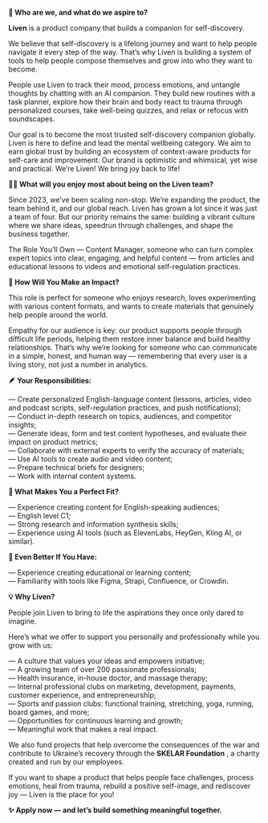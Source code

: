 **🌟 Who are we, and what do we aspire to?**

**Liven** is a product company that builds a companion for self-discovery.

We believe that self-discovery is a lifelong journey and want to help people
navigate it every step of the way. That’s why Liven is building a system of
tools to help people compose themselves and grow into who they want to become.

People use Liven to track their mood, process emotions, and untangle thoughts
by chatting with an AI companion. They build new routines with a task planner,
explore how their brain and body react to trauma through personalized courses,
take well-being quizzes, and relax or refocus with soundscapes.

Our goal is to become the most trusted self-discovery companion globally.
Liven is here to define and lead the mental wellbeing category. We aim to earn
global trust by building an ecosystem of context-aware products for self-care
and improvement. Our brand is optimistic and whimsical, yet wise and
practical. We’re Liven! We bring joy back to life!

**💪🏻 What will you enjoy most about being on the Liven team?**

Since 2023, we’ve been scaling non-stop. We’re expanding the product, the team
behind it, and our global reach. Liven has grown a lot since it was just a
team of four. But our priority remains the same: building a vibrant culture
where we share ideas, speedrun through challenges, and shape the business
together.

The Role You’ll Own — Content Manager, someone who can turn complex expert
topics into clear, engaging, and helpful content — from articles and
educational lessons to videos and emotional self-regulation practices.

**🎯 How Will You Make an Impact?**

This role is perfect for someone who enjoys research, loves experimenting with
various content formats, and wants to create materials that genuinely help
people around the world.

Empathy for our audience is key: our product supports people through difficult
life periods, helping them restore inner balance and build healthy
relationships. That’s why we’re looking for someone who can communicate in a
simple, honest, and human way — remembering that every user is a living story,
not just a number in analytics.

**🪶 Your Responsibilities:**

— Create personalized English-language content (lessons, articles, video and
podcast scripts, self-regulation practices, and push notifications);  
— Conduct in-depth research on topics, audiences, and competitor insights;  
— Generate ideas, form and test content hypotheses, and evaluate their impact
on product metrics;  
— Collaborate with external experts to verify the accuracy of materials;  
— Use AI tools to create audio and video content;  
— Prepare technical briefs for designers;  
— Work with internal content systems.

**🧩 What Makes You a Perfect Fit?**

— Experience creating content for English-speaking audiences;  
— English level C1;  
— Strong research and information synthesis skills;  
— Experience using AI tools (such as ElevenLabs, HeyGen, Kling AI, or
similar).

**🌱 Even Better If You Have:**

— Experience creating educational or learning content;  
— Familiarity with tools like Figma, Strapi, Confluence, or Crowdin.

**💡 Why Liven?**

People join Liven to bring to life the aspirations they once only dared to
imagine.

Here’s what we offer to support you personally and professionally while you
grow with us:

— A culture that values your ideas and empowers initiative;  
— A growing team of over 200 passionate professionals;  
— Health insurance, in-house doctor, and massage therapy;  
— Internal professional clubs on marketing, development, payments, customer
experience, and entrepreneurship;  
— Sports and passion clubs: functional training, stretching, yoga, running,
board games, and more;  
— Opportunities for continuous learning and growth;  
— Meaningful work that makes a real impact.

We also fund projects that help overcome the consequences of the war and
contribute to Ukraine’s recovery through the **SKELAR Foundation** , a charity
created and run by our employees.

If you want to shape a product that helps people face challenges, process
emotions, heal from trauma, rebuild a positive self-image, and rediscover joy
— Liven is the place for you!

**✨ Apply now — and let’s build something meaningful together.**